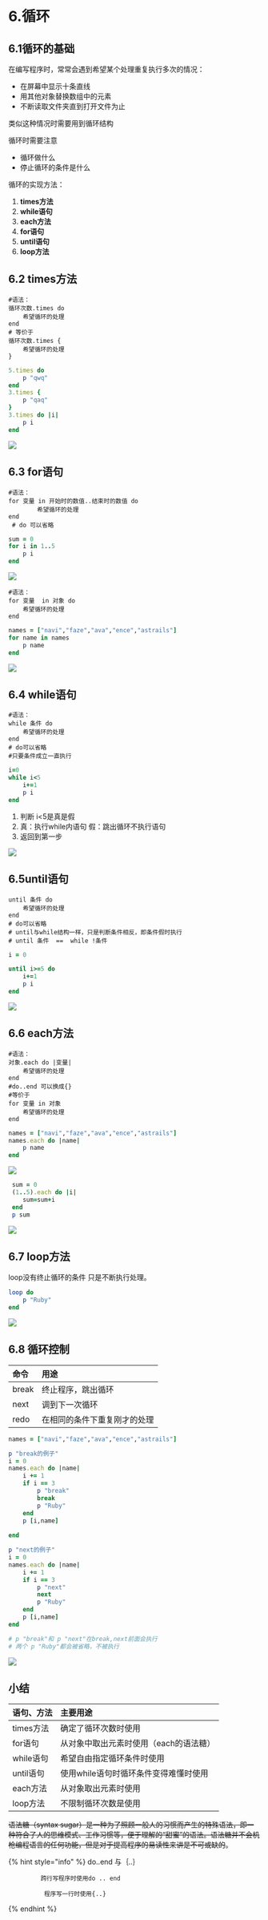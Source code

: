 # 6.循环

## 6.1循环的基础

在编写程序时，常常会遇到希望某个处理重复执行多次的情况：

* 在屏幕中显示十条直线
* 用其他对象替换数组中的元素
* 不断读取文件夹直到打开文件为止

类似这种情况时需要用到循环结构

循环时需要注意

* 循环做什么
* 停止循环的条件是什么

循环的实现方法：

1. **times方法**
2. **while语句**
3. **each方法**
4. **for语句**
5. **until语句**
6. **loop方法**

## 6.2 times方法

```text
#语法：
循环次数.times do
    希望循环的处理
end
# 等价于
循环次数.times {
    希望循环的处理
}
```

```ruby
5.times do
	p "qwq"	
end
3.times {
	p "qaq"	
}
3.times do |i|
	p i
end

```

![](../.gitbook/assets/image%20%2827%29.png)

## 6.3 for语句

```text
#语法：
for 变量 in 开始时的数值..结束时的数值 do
        希望循环的处理
end
 # do 可以省略
```

```ruby
sum = 0
for i in 1..5
	p i
end
```

![](../.gitbook/assets/image%20%2842%29.png)

```text
#语法：
for 变量  in 对象 do
    希望循环的处理
end

```

```ruby
names = ["navi","faze","ava","ence","astrails"]
for name in names
	p name
end
```

![](../.gitbook/assets/image%20%2812%29.png)

## 6.4 while语句

```text
#语法：
while 条件 do
    希望循环的处理
end
# do可以省略
#只要条件成立一直执行
```

```ruby
i=0
while i<5
	i+=1
	p i
end
```

1. 判断 i&lt;5是真是假
2. 真：执行while内语句  假：跳出循环不执行语句
3. 返回到第一步

![](../.gitbook/assets/image%20%282%29.png)

## 6.5until语句

```text
until 条件 do
    希望循环的处理
end
# do可以省略
# until与while结构一样，只是判断条件相反，即条件假时执行
# until 条件  ==  while !条件
```

```ruby
i = 0

until i>=5 do 
	i+=1
	p i
end
```

![](../.gitbook/assets/image.png)

## 6.6 each方法

```text
#语法：
对象.each do |变量| 
    希望循环的处理
end
#do..end 可以换成{}
#等价于
for 变量 in 对象
    希望循环的处理
end
```

```ruby
names = ["navi","faze","ava","ence","astrails"]
names.each do |name|
	p name
end
```

![](../.gitbook/assets/image%20%2841%29.png)

```ruby
 sum = 0
 (1..5).each do |i|
 	sum=sum+i
 end
 p sum
```

![](../.gitbook/assets/image%20%2836%29.png)

## 6.7 loop方法

loop没有终止循环的条件 只是不断执行处理。

```ruby
loop do 
	p "Ruby"
end
```

![](../.gitbook/assets/image%20%2845%29.png)

## 6.8 循环控制

| 命令 | 用途 |
| :--- | :--- |
| break | 终止程序，跳出循环 |
| next | 调到下一次循环 |
| redo | 在相同的条件下重复刚才的处理 |

```ruby
names = ["navi","faze","ava","ence","astrails"]

p "break的例子"
i = 0
names.each do |name|
	i += 1
	if i == 3
		p "break"
		break
		p "Ruby"
	end
	p [i,name]
	
end

p "next的例子"
i = 0
names.each do |name|
	i += 1
	if i == 3
		p "next"
		next
		p "Ruby"
	end
	p [i,name]
end

# p "break"和 p "next"在break,next前面会执行
# 两个 p "Ruby"都会被省略，不被执行
```

![](../.gitbook/assets/image%20%2869%29.png)

## 小结

| 语句、方法 | 主要用途 |
| :--- | :--- |
| times方法 | 确定了循环次数时使用 |
| for语句 | 从对象中取出元素时使用（each的语法糖） |
| while语句 | 希望自由指定循环条件时使用 |
| until语句 | 使用while语句时循环条件变得难懂时使用 |
| each方法 | 从对象取出元素时使用 |
| loop方法 | 不限制循环次数是使用 |

~~语法糖（syntax sugar）是一种为了照顾一般人的习惯而产生的特殊语法，即一种符合了人的思维模式、工作习惯等，便于理解的“甜蜜”的语法。语法糖并不会机枪编程语言的任何功能，但是对于提高程序的易读性来讲是不可或缺的~~。

{% hint style="info" %}
do..end 与｛..｝

             跨行写程序时使用do .. end

              程序写一行时使用{..}
{% endhint %}

